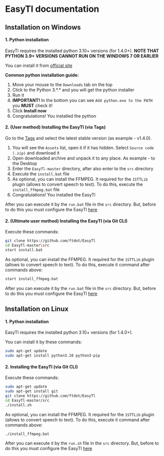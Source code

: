 # EasyTl documentation

## Installation on Windows

#### 1. Python installation
EasyTl requires the installed python 3.10+ versions (for 1.4.0+).
**NOTE THAT PYTHON 3.9+ VERSIONS CANNOT RUN ON THE WINDOWS 7 OR EARLIER**

You can install it from [official site](https://www.python.org)

**Common python installation guide:**
1. Move your mouse to the `Downloads` tab on the top
2. Click to the Python 3.\*.\* and you will get the python installer
3. Run it
4. **IMPORTANT!** In the bottom you can see `Add python.exe to the PATH` you **MUST** check it!
5. Click **Install now**
6. Congratulations! You installed the python

#### 2. (User method) Installing the EasyTl (via Tags)
Go to the [Tags](https://github.com/ftdot/EasyTl/tags) and select the latest stable version (as example - v1.4.0).

1. You will see the `Assets` list, open it if it has hidden. Select `Source code (.zip)` and download it
2. Open downloaded archive and unpack it to any place. As example - to the Desktop
3. Enter the `EasyTl-master` directory, after also enter to the `src` directory
4. Execute the `install.bat` file
5. As optional, you can install the FFMPEG. It required for the `1STTLib` plugin (allows to convert speech to text). To do this, execute the `install_ffmpeg.bat` file
6. Congratulations! You installed the EasyTl

After you can execute it by the `run.bat` file in the `src` directory. But, before to do this you must configure the EasyTl [here](configuration.md)

#### 2. (Ultimate user method) Installing the EasyTl (via Git CLI)
Execute these commands:
```bash
git clone https://github.com/ftdot/EasyTl
cd EasyTl-master\src
start install.bat
```

As optional, you can install the FFMPEG. It required for the `1STTLib` plugin (allows to convert speech to text). To do this, execute it command after commands above:
```bash
start install_ffmpeg.bat
```

After you can execute it by the `run.bat` file in the `src` directory. But, before to do this you must configure the EasyTl [here](configuration.md)

## Installation on Linux

#### 1. Python installation
EasyTl requires the installed python 3.10+ versions (for 1.4.0+).

You can install it by these commands:
```bash
sudo apt-get update
sudo apt-get install python3.10 python3-pip
```

#### 2. Installing the EasyTl (via Git CLI)
Execute these commands:
```bash
sudo apt-get update
sudo apt-get install git
git clone https://github.com/ftdot/EasyTl
cd EasyTl-master/src
./install.sh
```

As optional, you can install the FFMPEG. It required for the `1STTLib` plugin (allows to convert speech to text). To do this, execute it command after commands above:
```bash
./install_ffmpeg.bat
```

After you can execute it by the `run.sh` file in the `src` directory. But, before to do this you must configure the EasyTl [here](configuration.md)
